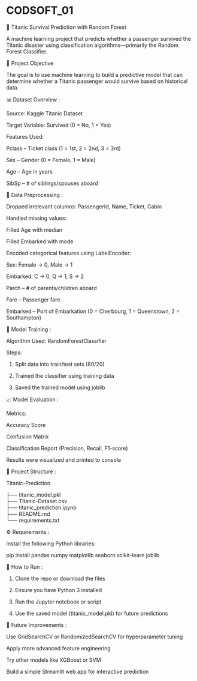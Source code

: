 # CODSOFT_01
🚢 Titanic Survival Prediction with Random Forest

A machine learning project that predicts whether a passenger survived the Titanic disaster using classification algorithms—primarily the Random Forest Classifier.


🎯 Project Objective

The goal is to use machine learning to build a predictive model that can determine whether a Titanic passenger would survive based on historical data.

📊 Dataset Overview :
 
Source: Kaggle Titanic Dataset

Target Variable: Survived (0 = No, 1 = Yes)

Features Used:

Pclass – Ticket class (1 = 1st, 2 = 2nd, 3 = 3rd)

Sex – Gender (0 = Female, 1 = Male)

Age – Age in years

SibSp – # of siblings/spouses aboard


🧹 Data Preprocessing : 

Dropped irrelevant columns: PassengerId, Name, Ticket, Cabin

Handled missing values:

Filled Age with median

Filled Embarked with mode

Encoded categorical features using LabelEncoder:

Sex: Female → 0, Male → 1

Embarked: C → 0, Q → 1, S → 2

Parch – # of parents/children aboard

Fare – Passenger fare

Embarked – Port of Embarkation (0 = Cherbourg, 1 = Queenstown, 2 = Southampton)


🧠 Model Training : 

Algorithm Used: RandomForestClassifier

Steps:

  1) Split data into train/test sets (80/20)

  2) Trained the classifier using training data

  3) Saved the trained model using joblib


📈 Model Evaluation : 

Metrics:

Accuracy Score

Confusion Matrix

Classification Report (Precision, Recall, F1-score)

Results were visualized and printed to console


🧾 Project Structure : 

Titanic-Prediction

├── titanic_model.pkl           
├── Titanic-Dataset.csv         
├── titanic_prediction.ipynb     
├── README.md                     
└── requirements.txt             

⚙️ Requirements : 

Install the following Python libraries:

pip install pandas numpy matplotlib seaborn scikit-learn joblib


🚀 How to Run : 

  1) Clone the repo or download the files

  2) Ensure you have Python 3 installed

  3) Run the Jupyter notebook or script

  4) Use the saved model (titanic_model.pkl) for future predictions


📌 Future Improvements :

Use GridSearchCV or RandomizedSearchCV for hyperparameter tuning

Apply more advanced feature engineering

Try other models like XGBoost or SVM

Build a simple Streamlit web app for interactive prediction

